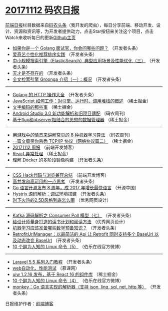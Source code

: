 # [20171112 码农日报](http://hao.caibaojian.com/date/2017/11/12)

[前端日报](http://caibaojian.com/c/news)栏目数据来自[码农头条](http://hao.caibaojian.com/)（我开发的爬虫），每日分享前端、移动开发、设计、资源和资讯等，为开发者提供动力，点击Star按钮来关注这个项目，点击Watch来收听每日的更新[Github主页](https://github.com/kujian/frontendDaily)
* [如果你是一个 Golang 面试官，你会问哪些问题？](http://hao.caibaojian.com/56223.html) （开发者头条）
* [爱奇艺个性化推荐排序实践](http://hao.caibaojian.com/56218.html) （开发者头条）
* [中小规模搜索引擎（ElasticSearch）典型应用场景及性能优化（三）](http://hao.caibaojian.com/56224.html) （开发者头条）
* [天才是不存在的](http://hao.caibaojian.com/56225.html) （开发者头条）
* [全文检索引擎 Groonga 介绍（一）：概况](http://hao.caibaojian.com/56227.html) （开发者头条）

***
* [Golang 的 HTTP 操作大全](http://hao.caibaojian.com/56217.html) （开发者头条）
* [JavaScript 如何工作：对引擎、运行时、调用堆栈的概述](http://hao.caibaojian.com/56200.html) （稀土掘金）
* [文字编码的那些事](http://hao.caibaojian.com/56203.html) （稀土掘金）
* [Android Studio 3.0 新功能解析和旧项目适配](http://hao.caibaojian.com/56249.html) （码农周刊）
* [基于flux和observer相结合的思想的数据管理器](http://hao.caibaojian.com/56204.html) （稀土掘金）

***
* [用游戏中的情景来讲解常见的 8 种机器学习算法](http://hao.caibaojian.com/56250.html) （码农周刊）
* [一篇文章带你熟悉 TCP/IP 协议（网络协议篇二）](http://hao.caibaojian.com/56205.html) （稀土掘金）
* [20171112 周报](http://hao.caibaojian.com/56256.html) （前端开发博客）
* [React 异常处理](http://hao.caibaojian.com/56206.html) （稀土掘金）
* [理解 Docker 的多阶段镜像构建](http://hao.caibaojian.com/56226.html) （开发者头条）

***
* [CSS Hack代码与浏览兼容总结](http://hao.caibaojian.com/56257.html) （前端开发博客）
* [高并发和高可用的一点思考](http://hao.caibaojian.com/56216.html) （开发者头条）
* [Go 语言开源发布 8 周年，成 2017 年增长最快语言](http://hao.caibaojian.com/56259.html) （开源中国）
* [Hystrix 源码解析：调试环境搭建](http://hao.caibaojian.com/56228.html) （开发者头条）
* [时下火热的2.5D风格到底怎么画](http://hao.caibaojian.com/56260.html) （优秀网页设计）

***
* [Kafka 源码解析之 Consumer Poll 模型（七）](http://hao.caibaojian.com/56229.html) （开发者头条）
* [给设计师量身打造的读书计划和阅读方法](http://hao.caibaojian.com/56261.html) （优秀网页设计）
* [机器学习应该准备哪些数学预备知识？](http://hao.caibaojian.com/56219.html) （开发者头条）
* [RetrofitUrlManager：以最简洁的 Api 让 Retrofit 同时支持多个 BaseUrl 以及动态改变 BaseUrl](http://hao.caibaojian.com/56230.html) （开发者头条）
* [10 个鲜为人知的 Linux 命令（5）](http://hao.caibaojian.com/56262.html) （伯乐在线官方微博）

***
* [Laravel 5.5 系列入门教程](http://hao.caibaojian.com/56220.html) （开发者头条）
* [web自动化、性能测试](http://hao.caibaojian.com/56246.html) （慕课网）
* [uiw 1.2.16 发布，基于 React 16 的组件库](http://hao.caibaojian.com/56201.html) （稀土掘金）
* [10 个鲜为人知的 Linux 命令（4）](http://hao.caibaojian.com/56263.html) （伯乐在线官方微博）
* [monkey：Go 语言实现的解析器（支持 json, linq, sql, net, http 等）](http://hao.caibaojian.com/56221.html) （开发者头条）

日报维护作者：[前端博客](http://caibaojian.com/) 